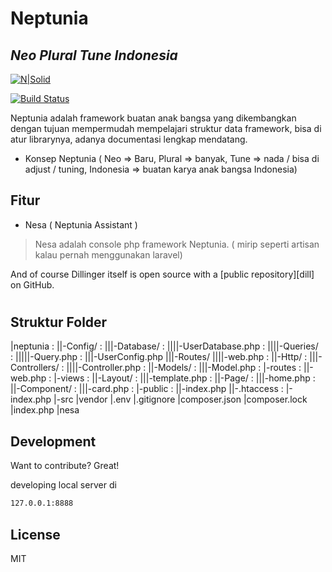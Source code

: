 # Neptunia
## _Neo Plural Tune Indonesia_

[![N|Solid](https://cldup.com/dTxpPi9lDf.thumb.png)](https://nodesource.com/products/nsolid)

[![Build Status](https://travis-ci.org/joemccann/dillinger.svg?branch=master)](https://travis-ci.org/joemccann/dillinger)

Neptunia adalah framework buatan anak bangsa yang dikembangkan dengan tujuan mempermudah mempelajari struktur data framework, bisa di atur librarynya, adanya documentasi lengkap mendatang.

- Konsep Neptunia ( Neo => Baru, Plural => banyak, Tune => nada / bisa di adjust / tuning, Indonesia => buatan karya anak bangsa Indonesia)

## Fitur

- Nesa ( Neptunia Assistant )

> Nesa adalah console php framework Neptunia. ( mirip seperti artisan kalau pernah menggunakan laravel)


And of course Dillinger itself is open source with a [public repository][dill]
 on GitHub.

#
## Struktur Folder
|neptunia
    : ||-Config/
        : |||-Database/
            : ||||-UserDatabase.php
              : ||||-Queries/   
                : |||||-Query.php
        : |||-UserConfig.php
        |||-Routes/
            ||||-web.php
    : ||-Http/
        : |||-Controllers/
            : ||||-Controller.php
    : ||-Models/
        : |||-Model.php
: |-routes
    : ||-web.php
: |-views
    : ||-Layout/
        : |||-template.php
    : ||-Page/
        : |||-home.php
    : ||-Component/
        : |||-card.php
: |-public
    : ||-index.php
    ||-.htaccess
: |-index.php
|-src
|vendor
|.env
|.gitignore
|composer.json
|composer.lock
|index.php
|nesa
## Development

Want to contribute? Great!

developing local server di

```sh
127.0.0.1:8888
```

## License

MIT

